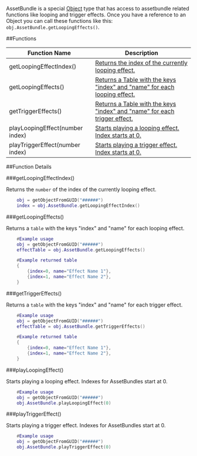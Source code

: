 AssetBundle is a special [Object](object) type that has access to assetbundle related functions like looping and trigger effects. Once you have a reference to an Object you can call these functions like this: `obj.AssetBundle.getLoopingEffects()`.

##Functions

Function Name | Description
-- | --
getLoopingEffectIndex()  |  [Returns the index of the currently looping effect.](#getloopingeffectindex)
getLoopingEffects()  |  [Returns a Table with the keys "index" and "name" for each looping effect.](#getloopingeffects)
getTriggerEffects()  |  [Returns a Table with the keys "index" and "name" for each trigger effect.](#gettriggereffects)
playLoopingEffect(number index)  |  [Starts playing a looping effect. Index starts at 0.](#playloopingeffect)
playTriggerEffect(number index)  |  [Starts playing a trigger effect. Index starts at 0.](#playtriggereffect)


##Function Details


###getLoopingEffectIndex()

Returns the `number` of the index of the currently looping effect.

```Lua
	obj = getObjectFromGUID("######")
	index = obj.AssetBundle.getLoopingEffectIndex()
```


###getLoopingEffects()

Returns a `table` with the keys "index" and "name" for each looping effect.

``` Lua
	#Example usage
	obj = getObjectFromGUID("######")
	effectTable = obj.AssetBundle.getLoopingEffects()
```
``` Lua
	#Example returned table
	{
		{index=0, name="Effect Name 1"},
		{index=1, name="Effect Name 2"},
	}
```


###getTriggerEffects()

Returns a `table` with the keys "index" and "name" for each trigger effect.

``` Lua
	#Example usage
	obj = getObjectFromGUID("######")
	effectTable = obj.AssetBundle.getTriggerEffects()
```
``` Lua
	#Example returned table
	{
		{index=0, name="Effect Name 1"},
		{index=1, name="Effect Name 2"},
	}
```


###playLoopingEffect()

Starts playing a looping effect. Indexes for AssetBundles start at 0.

``` Lua
	#Example usage
	obj = getObjectFromGUID("######")
	obj.AssetBundle.playLoopingEffect(0)
```
	

###playTriggerEffect()

Starts playing a trigger effect. Indexes for AssetBundles start at 0.

``` Lua
	#Example usage
	obj = getObjectFromGUID("######")
	obj.AssetBundle.playTriggerEffect(0)
```